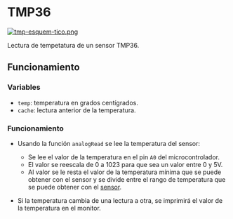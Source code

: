 # TMP36

[![tmp-esquem-tico.png](https://i.postimg.cc/x15RLVFc/tmp-esquem-tico.png)](https://postimg.cc/SnXCp34h)

Lectura de tempetatura de un sensor TMP36.

## Funcionamiento
### Variables
- ```temp```: temperatura en grados centígrados.
- ```cache```: lectura anterior de la temperatura.

### Funcionamiento
- Usando la función ```analogRead``` se lee la temperatura del sensor:
    - Se lee el valor de la temperatura en el pin ```A0``` del microcontrolador.
    - El valor se reescala de 0 a 1023 para que sea un valor entre 0 y 5V.
    - Al valor se le resta el valor de la temperatura mínima que se puede obtener con el sensor y se divide entre el rango de temperatura que se puede obtener con el [sensor]((https://pdf1.alldatasheet.com/datasheet-pdf/view/49108/AD/TMP36.html)).

- Si la temperatura cambia de una lectura a otra, se imprimirá el valor de la temperatura en el monitor.
